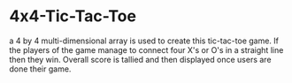 # 4x4-Tic-Tac-Toe

a 4 by 4 multi-dimensional array is used to create this tic-tac-toe game. If the players of the game manage to connect four X's or O's in a straight line then they win. Overall score is tallied and then displayed once users are done their game.
